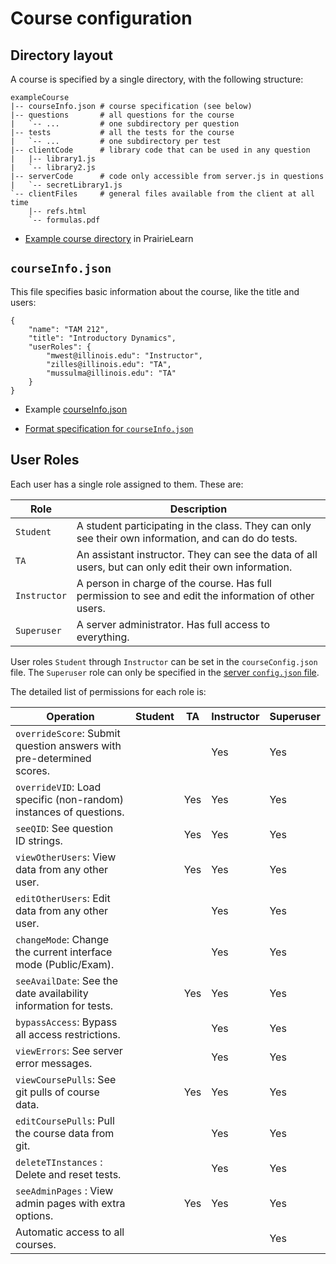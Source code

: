 
# Course configuration

## Directory layout

A course is specified by a single directory, with the following structure:

    exampleCourse
    |-- courseInfo.json # course specification (see below)
    |-- questions       # all questions for the course
    |   `-- ...         # one subdirectory per question
    |-- tests           # all the tests for the course
    |   `-- ...         # one subdirectory per test
    |-- clientCode      # library code that can be used in any question
    |   |-- library1.js
    |   `-- library2.js
    |-- serverCode      # code only accessible from server.js in questions
    |   `-- secretLibrary1.js
    `-- clientFiles     # general files available from the client at all time
        |-- refs.html
        `-- formulas.pdf

* [Example course directory](https://github.com/PrairieLearn/PrairieLearn/blob/master/exampleCourse) in PrairieLearn


## `courseInfo.json`

This file specifies basic information about the course, like the title and users:

    {
        "name": "TAM 212",
        "title": "Introductory Dynamics",
        "userRoles": {
            "mwest@illinois.edu": "Instructor",
            "zilles@illinois.edu": "TA",
            "mussulma@illinois.edu": "TA"
        }
    }

* Example [courseInfo.json](https://github.com/PrairieLearn/PrairieLearn/blob/master/exampleCourse/courseInfo.json)

* [Format specification for `courseInfo.json`](https://github.com/PrairieLearn/PrairieLearn/blob/master/backend/schemas/courseInfo.json)


## User Roles

Each user has a single role assigned to them. These are:

Role         | Description
---          | ---
`Student`    | A student participating in the class. They can only see their own information, and can do do tests.
`TA`         | An assistant instructor. They can see the data of all users, but can only edit their own information.
`Instructor` | A person in charge of the course. Has full permission to see and edit the information of other users.
`Superuser`  | A server administrator. Has full access to everything.

User roles `Student` through `Instructor` can be set in the `courseConfig.json` file. The `Superuser` role can only be specified in the [server `config.json` file](https://github.com/PrairieLearn/PrairieLearn/blob/master/doc/serverConfig.md).

The detailed list of permissions for each role is:

Operation                                                             | Student | TA  | Instructor | Superuser
---                                                                   | ---     | --- | ---        | ---
`overrideScore`: Submit question answers with pre-determined scores.  |         |     | Yes        | Yes
`overrideVID`: Load specific (non-random) instances of questions.     |         | Yes | Yes        | Yes
`seeQID`: See question ID strings.                                    |         | Yes | Yes        | Yes
`viewOtherUsers`: View data from any other user.                      |         | Yes | Yes        | Yes
`editOtherUsers`: Edit data from any other user.                      |         |     | Yes        | Yes
`changeMode`: Change the current interface mode (Public/Exam).        |         |     | Yes        | Yes
`seeAvailDate`: See the date availability information for tests.      |         | Yes | Yes        | Yes
`bypassAccess`: Bypass all access restrictions.                       |         |     | Yes        | Yes
`viewErrors`: See server error messages.                              |         |     | Yes        | Yes
`viewCoursePulls`: See git pulls of course data.                      |         | Yes | Yes        | Yes
`editCoursePulls`: Pull the course data from git.                     |         |     | Yes        | Yes
`deleteTInstances` : Delete and reset tests.                          |         |     | Yes        | Yes
`seeAdminPages` : View admin pages with extra options.                |         | Yes | Yes        | Yes
Automatic access to all courses.                                      |         |     |            | Yes
